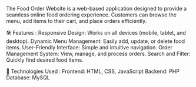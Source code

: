 The Food Order Website is a web-based application designed to provide a seamless online food ordering experience. 
Customers can browse the menu, add items to their cart, and place orders efficiently.

🛠 Features : 
Responsive Design: Works on all devices (mobile, tablet, and desktop).
Dynamic Menu Management: Easily add, update, or delete food items.
User-Friendly Interface: Simple and intuitive navigation.
Order Management System: View, manage, and process orders.
Search and Filter: Quickly find desired food items.

🚀 Technologies Used : 
Frontend: HTML, CSS, JavaScript
Backend: PHP 
Database: MySQL
